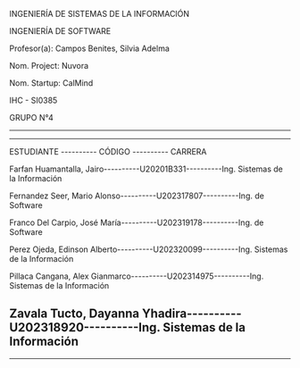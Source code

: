 
INGENIERÍA DE SISTEMAS DE LA INFORMACIÓN

INGENIERÍA DE SOFTWARE 

Profesor(a): Campos Benites, Silvia Adelma 

Nom. Project: Nuvora

Nom. Startup: CalMind

IHC - SI0385

GRUPO N°4 

---------
---------
ESTUDIANTE  ----------  CÓDIGO ----------  CARRERA 


Farfan Huamantalla, Jairo----------U20201B331----------Ing. Sistemas de la Información

Fernandez Seer, Mario Alonso----------U202317807----------Ing. de Software

Franco Del Carpio, José María----------U202319178----------Ing. de Software

Perez Ojeda, Edinson Alberto----------U202320099----------Ing. Sistemas de la Información

Pillaca Cangana, Alex Gianmarco----------U202314975----------Ing. Sistemas de la Información

Zavala Tucto, Dayanna Yhadira----------U202318920----------Ing. Sistemas de la Información    
---------
---------

